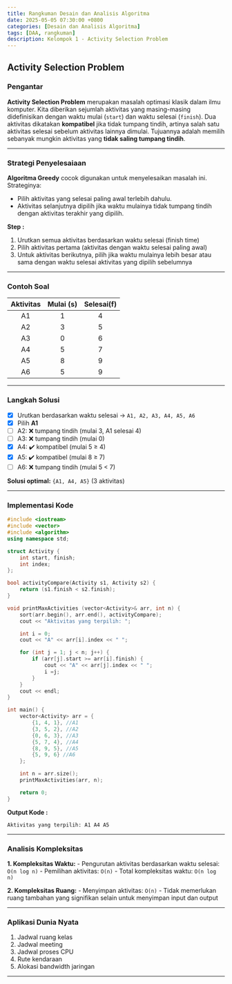```yaml
---
title: Rangkuman Desain dan Analisis Algoritma
date: 2025-05-05 07:30:00 +0800
categories: [Desain dan Analisis Algoritma]
tags: [DAA, rangkuman]
description: Kelompok 1 - Activity Selection Problem
---
```


## Activity Selection Problem

### Pengantar
**Activity Selection Problem** merupakan masalah optimasi klasik dalam ilmu komputer. Kita diberikan sejumlah aktivitas yang masing-masing didefinisikan dengan waktu mulai (`start`) dan waktu selesai (`finish`). Dua aktivitas dikatakan **kompatibel** jika tidak tumpang tindih, artinya salah satu aktivitas selesai sebelum aktivitas lainnya dimulai. Tujuannya adalah memilih sebanyak mungkin aktivitas yang **tidak saling tumpang tindih**.

---

### Strategi Penyelesaiaan

**Algoritma Greedy** cocok digunakan untuk menyelesaikan masalah ini. Strateginya:
- Pilih aktivitas yang selesai paling awal terlebih dahulu.
- Aktivitas selanjutnya dipilih jika waktu mulainya tidak tumpang tindih dengan aktivitas terakhir yang dipilih.

**Step :**
1. Urutkan semua aktivitas berdasarkan waktu selesai (finish time)
2. Pilih aktivitas pertama (aktivitas dengan waktu selesai paling awal)
3. Untuk aktivitas berikutnya, pilih jika waktu mulainya lebih besar atau sama dengan waktu selesai aktivitas yang dipilih sebelumnya

---

### Contoh Soal

|  Aktivitas  |  Mulai (s)  | Selesai(f) |
|:-----------:|:-----------:|:----------:|
|      A1     |      1      |     4      |
|      A2     |      3      |     5      |
|      A3     |      0      |     6      |
|      A4     |      5      |     7      | 
|      A5     |      8      |     9      |
|      A6     |      5      |     9      |

---

### Langkah Solusi

- [x] Urutkan berdasarkan waktu selesai → `A1, A2, A3, A4, A5, A6`
- [x] Pilih **A1**
- [ ] A2: ❌ tumpang tindih (mulai 3, A1 selesai 4)
- [ ] A3: ❌ tumpang tindih (mulai 0)
- [x] A4: ✔️ kompatibel (mulai 5 ≥ 4)
- [x] A5: ✔️ kompatibel (mulai 8 ≥ 7)
- [ ] A6: ❌ tumpang tindih (mulai 5 < 7)
    
**Solusi optimal:** `{A1, A4, A5}` (3 aktivitas)

---

### Implementasi Kode 
```cpp
#include <iostream>
#include <vector>
#include <algorithm>
using namespace std;

struct Activity {
    int start, finish;
    int index;
};

bool activityCompare(Activity s1, Activity s2) {
    return (s1.finish < s2.finish);
}

void printMaxActivities (vector<Activity>& arr, int n) {
    sort(arr.begin(), arr.end(), activityCompare);
    cout << "Aktivitas yang terpilih: ";

    int i = 0;
    cout << "A" << arr[i].index << " ";

    for (int j = 1; j < n; j++) {
        if (arr[j].start >= arr[i].finish) {
            cout << "A" << arr[j].index << " ";
            i =j;
        }
    }
    cout << endl;
}

int main() {
    vector<Activity> arr = {
        {1, 4, 1}, //A1
        {3, 5, 2}, //A2
        {0, 6, 3}, //A3
        {5, 7, 4}, //A4
        {8, 9, 5}, //A5
        {5, 9, 6} //A6
    };

    int n = arr.size();
    printMaxActivities(arr, n);

    return 0;
}
```
**Output Kode :**

`Aktivitas yang terpilih: A1 A4 A5`

---

### Analisis Kompleksitas
**1. Kompleksitas Waktu:**
    - Pengurutan aktivitas berdasarkan waktu selesai: `O(n log n)`
    - Pemilihan aktivitas: `O(n)`
    - Total kompleksitas waktu: `O(n log n)`

**2. Kompleksitas Ruang:**
    - Menyimpan aktivitas: `O(n)`
    - Tidak memerlukan ruang tambahan yang signifikan selain untuk menyimpan input dan output

---

### Aplikasi Dunia Nyata
1. Jadwal ruang kelas
2. Jadwal meeting
3. Jadwal proses CPU
4. Rute kendaraan
5. Alokasi bandwidth jaringan

---